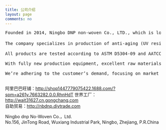 ```yaml
---
title: 公司介绍
layout: page
comments: no
---
```


<pre>Founded in 2014, Ningbo DNP non-woven Co., LTD., which is located in WuXiang industrial park of Ningbo Yinzhou, is a professional manuafacturer of spun-bonded non-woven fabric. It has the self-supported import and export rights.

The company specializes in production of anti-aging (UV resistant) non-woven fabrics，weight from 10 to 200 gsm, maximum width of 1.8 meters . By secondary processing of ultrasonic compounds, we also can supply multilayer non-woven fabric.

All products are tested according to ASTM D5304-09 and AATCC 186-2009 standard, and comply with the latest ROSH in environmental protection standard.

With fully new production equipment, excellent raw materials, first-class technology and strict test control. We supply high-qualified non-woven fabrics for all customers.

We’re adhering to the customer’s demand, focusing on market of non-woven fabrics all the time. According to our continuous efforts, we hope to win mutual benefits with our customer!

</pre>

阿里巴巴旺铺：<http://shop1447779075422.1688.com/?spm=a261y.7663282.0.0.RhnHdT>
世界工厂：<http://wait31627.cn.gongchang.com><br/>
自助贸易：<http://nbdnp.diytrade.com><br/>

Ningbo dnp No-Woven Co.，Ltd.<br/>
No.156, JinTong Road, Wuxiang Industrial Park, Ningbo, Zhejiang, P.R.China<br/>
